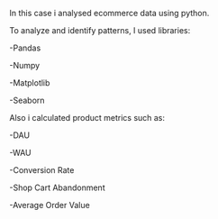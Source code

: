 In this case i analysed ecommerce data using python.

To analyze and identify patterns, I used libraries:

  -Pandas
  
  -Numpy
  
  -Matplotlib
  
  -Seaborn

Also i calculated product metrics such as:

  -DAU
  
  -WAU
  
  -Conversion Rate
  
  -Shop Cart Abandonment
  
  -Average Order Value
  
